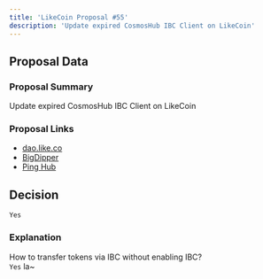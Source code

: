 ```yaml
---
title: 'LikeCoin Proposal #55'
description: 'Update expired CosmosHub IBC Client on LikeCoin'
---
```


## Proposal Data

### Proposal Summary
Update expired CosmosHub IBC Client on LikeCoin

### Proposal Links
- [dao.like.co](https://dao.like.co/proposals/55)
- [BigDipper](https://bigdipper.live/likecoin/proposals/55)
- [Ping Hub](https://ping.pub/likecoin/gov/55)


## Decision
`Yes`

### Explanation
How to transfer tokens via IBC without enabling IBC?  
`Yes` la~  
